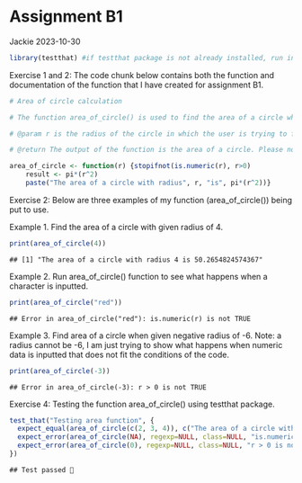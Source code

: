Assignment B1
================
Jackie
2023-10-30

``` r
library(testthat) #if testthat package is not already installed, run install.packages(testthat) prior
```

Exercise 1 and 2: The code chunk below contains both the function and
documentation of the function that I have created for assignment B1.

``` r
# Area of circle calculation 

# The function area_of_circle() is used to find the area of a circle when given the radius. This function only accepts numeric data greater than 0.  The function finds the square of the inputted radius and multiplies that by pi. 

# @param r is the radius of the circle in which the user is trying to find the area for. I named the parameter "r" because this is a common way of listing the radius of an object. 

# @return The output of the function is the area of a circle. Please note that the units for area are based on the units for the radius. If the radius is given in centimeters, the units for area will be cm^2. If the radius is given in meters, the units for area will be m^2. 

area_of_circle <- function(r) {stopifnot(is.numeric(r), r>0) 
    result <- pi*(r^2)
    paste("The area of a circle with radius", r, "is", pi*(r^2))}
```

Exercise 2: Below are three examples of my function (area_of_circle())
being put to use.

Example 1. Find the area of a circle with given radius of 4.

``` r
print(area_of_circle(4))
```

    ## [1] "The area of a circle with radius 4 is 50.2654824574367"

Example 2. Run area_of_circle() function to see what happens when a
character is inputted.

``` r
print(area_of_circle("red"))
```

    ## Error in area_of_circle("red"): is.numeric(r) is not TRUE

Example 3. Find area of a circle when given negative radius of -6. Note:
a radius cannot be -6, I am just trying to show what happens when
numeric data is inputted that does not fit the conditions of the code.

``` r
print(area_of_circle(-3))
```

    ## Error in area_of_circle(-3): r > 0 is not TRUE

Exercise 4: Testing the function area_of_circle() using testthat
package.

``` r
test_that("Testing area function", {
  expect_equal(area_of_circle(c(2, 3, 4)), c("The area of a circle with radius 2 is 12.5663706143592", "The area of a circle with radius 3 is 28.2743338823081", "The area of a circle with radius 4 is 50.2654824574367"))
  expect_error(area_of_circle(NA), regexp=NULL, class=NULL, "is.numeric(r) is not TRUE", inherit=TRUE, all=FALSE, info=NULL, label=NULL ) 
  expect_error(area_of_circle(0), regexp=NULL, class=NULL, "r > 0 is not TRUE", inherit=TRUE, all=FALSE, info=NULL, label=NULL) #using 0 as I would like to confirm that my function will recognize 0 as an improper value for a radius which must have a positive integer. 
})
```

    ## Test passed 🌈
